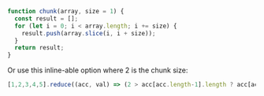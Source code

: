 ```javascript
function chunk(array, size = 1) {
  const result = [];
  for (let i = 0; i < array.length; i += size) {
    result.push(array.slice(i, i + size));
  }
  return result;
}
```
Or use this inline-able option where 2 is the chunk size:
```javascript
[1,2,3,4,5].reduce((acc, val) => (2 > acc[acc.length-1].length ? acc[acc.length-1].push(val) : acc.push([val]), acc), [[]]);
```
